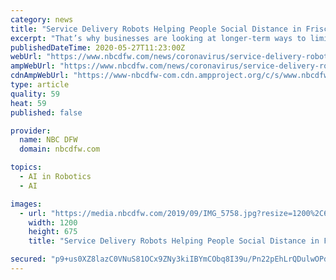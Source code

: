 ```yaml
---
category: news
title: "Service Delivery Robots Helping People Social Distance in Frisco"
excerpt: "That’s why businesses are looking at longer-term ways to limit contact between people to prevent the further spread of the virus. This is where contactless technology comes into play."
publishedDateTime: 2020-05-27T11:23:00Z
webUrl: "https://www.nbcdfw.com/news/coronavirus/service-delivery-robots-helping-people-social-distance-in-frisco/2376862/"
ampWebUrl: "https://www.nbcdfw.com/news/coronavirus/service-delivery-robots-helping-people-social-distance-in-frisco/2376862/?amp"
cdnAmpWebUrl: "https://www-nbcdfw-com.cdn.ampproject.org/c/s/www.nbcdfw.com/news/coronavirus/service-delivery-robots-helping-people-social-distance-in-frisco/2376862/?amp"
type: article
quality: 59
heat: 59
published: false

provider:
  name: NBC DFW
  domain: nbcdfw.com

topics:
  - AI in Robotics
  - AI

images:
  - url: "https://media.nbcdfw.com/2019/09/IMG_5758.jpg?resize=1200%2C675"
    width: 1200
    height: 675
    title: "Service Delivery Robots Helping People Social Distance in Frisco"

secured: "p9+us0XZ8lazC0VNuS81OCx9ZNy3kiIBYmCObq8I39u/Pn22pEhLrQDulwOPdfqV5i1Xki4EgIMiDw4vptG3sTLdZZHII63GekLj4QGLQ3r0G09g8xmbbZyYYvzkppKWvKOZ+3hYuOgylPFzTYeOkVCuZPQupte2W7ijk1He8Ei+lkW0BgsUY2+iNeO8oMiZbJV3yX2teX3cTKy1Pd///Zhjr5R55oGTB5z5Ce6BbAsLQvC7MIRFl4gmyao6Jq87zm1MRrPnsPmHnZPVS0yKtLFRLmkLHCFUBgAsdfnbeRIXUNOY9S1XY+/j5QqvGRbEsNyZL/CjRj4+QSrbRUcr7JCHJSvJcVyMwhEE+0TuCAPP9//xwoWrh/N8aHTCqahCKLLuYguK5kDFeeWTUH7fKUvuL0H6j7An8LEi1DGFP4Y3iog+uB/hI9J6rpOj3bLETJYfLTCnO4l1Mt2ggI3H2ozCbrCJ2l13G+70YSS2eSQ=;5+/e6j5T4kv6ZtKD/ER/dQ=="
---
```


